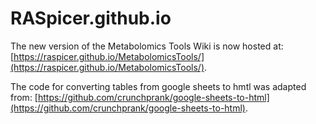 # RASpicer.github.io

The new version of the Metabolomics Tools Wiki is now hosted at: [https://raspicer.github.io/MetabolomicsTools/](https://raspicer.github.io/MetabolomicsTools/).

The code for converting tables from google sheets to hmtl was adapted from: [https://github.com/crunchprank/google-sheets-to-html](https://github.com/crunchprank/google-sheets-to-html).

